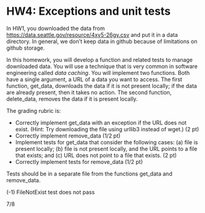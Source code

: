 # HW4: Exceptions and unit tests
In HW1, you downloaded the data from https://data.seattle.gov/resource/4xy5-26gy.csv and put it in a data directory.
In general, we don't keep data in github because of limitations on github storage.

In this homework, you will develop a function and related tests to manage downloaded data. You will use
a technique that is very common in software engineering called *data caching*. You will implement two functions. Both
have a single argument, a URL of a data you want to access. The first function, get_data, downloads the data if it
is not present locally; if the data are already present, then it takes no action. The second function, delete_data, removes
the data if it is present locally.

The grading rubric is:

- Correctly implement get_data with an exception if the URL does not exist. (Hint: Try downloading the file using urllib3 instead of wget.) (2 pt)
- Correctly implement remove_data (1/2 pt)
- Implement tests for get_data that consider the following cases: (a) file is present locally; (b) file is not present locally, and the URL points to a file that exists; and (c) URL does not point to a file that exists. (2 pt)
- Correctly implement tests for remove_data (1/2 pt)

Tests should be in a separate file from the functions get_data and remove_data.

(-1) FileNotExist test does not pass

7/8
